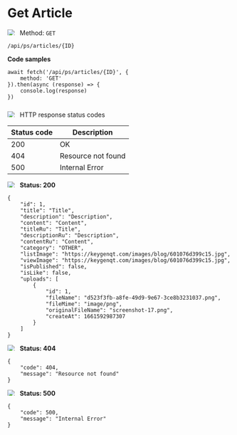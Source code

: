 Get Article
===================

<img style="max-height: 13px;" src="https://github.githubassets.com/images/icons/emoji/unicode/1f536.png"/> &nbsp;
Method: <code>GET</code>

```
/api/ps/articles/{ID}
```

<b>Code samples</b>

```
await fetch('/api/ps/articles/{ID}', {
    method: 'GET'
}).then(async (response) => {
    console.log(response)
})
```

<div style="padding-top: 10px">
<img style="max-height: 13px;" src="https://github.githubassets.com/images/icons/emoji/unicode/26ab.png"/> &nbsp;
HTTP response status codes
</div>

| Status code | Description        |
|-------------|--------------------|
| 200         | OK                 |
| 404         | Resource not found |
| 500         | Internal Error     |

<img style="max-height: 13px;" src="https://github.githubassets.com/images/icons/emoji/unicode/1f197.png"/> &nbsp;
<b>Status: 200</b>

```
{
    "id": 1,
    "title": "Title",
    "description": "Description",
    "content": "Content",
    "titleRu": "Title",
    "descriptionRu": "Description",
    "contentRu": "Content",
    "category": "OTHER",
    "listImage": "https://keygenqt.com/images/blog/601076d399c15.jpg",
    "viewImage": "https://keygenqt.com/images/blog/601076d399c15.jpg",
    "isPublished": false,
    "isLike": false,
    "uploads": [
        {
            "id": 1,
            "fileName": "d523f3fb-a8fe-49d9-9e67-3ce8b3231037.png",
            "fileMime": "image/png",
            "originalFileName": "screenshot-17.png",
            "createAt": 1661592987307
        }
    ]
}
```

<img style="max-height: 13px;" src="https://github.githubassets.com/images/icons/emoji/unicode/1f534.png"/> &nbsp;
<b>Status: 404</b>

```
{
    "code": 404,
    "message": "Resource not found"
}
```

<img style="max-height: 13px;" src="https://github.githubassets.com/images/icons/emoji/unicode/1f534.png"/> &nbsp;
<b>Status: 500</b>

```
{
    "code": 500,
    "message": "Internal Error"
}
```

<style>
  .md-content__button {
    display: none;
  }
</style>